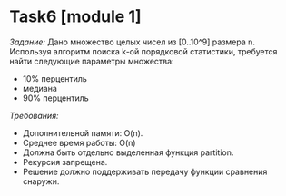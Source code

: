 # Task6 [module 1]
*Задание:*
Дано множество целых чисел из [0..10^9] размера n. 
Используя алгоритм поиска k-ой порядковой статистики, требуется найти следующие параметры множества:
- 10%  перцентиль
- медиана
- 90%  перцентиль

*Требования:*
- Дополнительной памяти: O(n). 
- Среднее время работы: O(n)
- Должна быть отдельно выделенная функция partition. 
- Рекурсия запрещена. 
- Решение должно поддерживать передачу функции сравнения снаружи.
